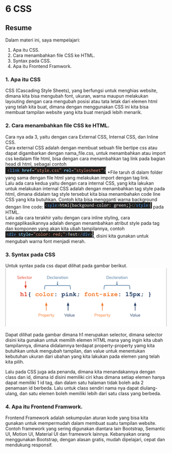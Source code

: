 # 6 CSS
## Resume
Dalam materi ini, saya mempelajari:
1. Apa itu CSS.
2. Cara menambahkan file CSS ke HTML.
3. Syntax pada CSS.
4. Apa itu Frontend Framwork.

### 1. Apa itu CSS
CSS (Cascading Style Sheets), yang berfungsi untuk menghias website, dimana kita bisa mengubah font, ukuran, warna maupun melakukan layouting dengan cara mengubah posisi atau tata letak dari elemen html yang telah kita buat, dimana dengan menggunakan CSS ini kita bisa membuat tampilan website yang kita buat menjadi lebih menarik.

### 2. Cara menambahkan file CSS ke HTML.
Cara nya ada 3, yaitu dengan cara External CSS, Internal CSS, dan Inline CSS.  
Cara external CSS adalah dengan membuat sebuah file bertipe css atau dapat digambarkan dengan nama_file.css, untuk menambahkan atau import css kedalam file html, bisa dengan cara menambahkan tag link pada bagian head di html, sebagai contoh ![](./screenshot/link_example.png)  *File taruh di dalam folder yang sama dengan file html yang melakukan import dengan tag link.  
Lalu ada cara kedua yaitu dengan cara internal CSS, yang kita lakukan untuk melakukan internal CSS adalah dengan menambahkan tag style pada html, dimana didalam tag style tersebut kita bisa menambahakn code line CSS yang kita butuhkan. Contoh kita bisa mengganti warna background dengan line code: ![](./screenshot/style_example.png) pada HTML.  
Lalu ada cara terakhir yaitu dengan cara inline styling, cara mengaplikasikannya adalah dengan menambahkan atribut style pada tag dan komponen yang akan kita ubah tampilannya, contoh ![](./screenshot/inline_example.png), disini kita gunakan untuk mengubah warna font menjadi merah.

### 3. Syntax pada CSS
Untuk syntax pada css dapat dilihat pada gambar berikut.  
![](./screenshot/css_syntax.png)  

Dapat dilihat pada gambar dimana h1 merupakan selector, dimana selector disini kita gunakan untuk memilih elemen HTML mana yang ingin kita ubah tampilannya, dimana didalamnya terdapat property-property yamg kita butuhkan untuk mengubah tampilan, dan value untuk menentukan kebutuhan ukuran dari ubahan yang kita lakukan pada elemen yang telah kita pilih.  

Lalu pada CSS juga ada penanda, dimana kita menandakannya dengan class dan id, dimana id disini memiliki ciri khas dimana setiap elemen hanya dapat memiliki 1 id tag, dan dalam satu halaman tidak boleh ada 2 penamaan id berbeda. Lalu untuk class sendiri nama nya dapat diulang-ulang, dan satu elemen boleh memiliki lebih dari satu class yang berbeda.

### 4. Apa itu Frontend Framwork.
Frontend Framework adalah sekumpulan aturan kode yang bisa kita gunakan untuk mempermudah dalam membuat suatu tampilan website. Contoh framework yang sering digunakan diantara lain Bootstrap, Semantic UI, Motion UI, Material UI dan framework lainnya. Kebanyakan orang menggunakan Bootstrap, dengan alasan gratis, mudah dipelajari, cepat dan mendukung responsif.